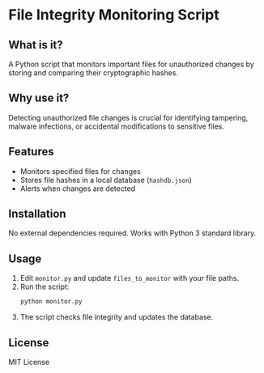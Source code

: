 
# File Integrity Monitoring Script

## What is it?
A Python script that monitors important files for unauthorized changes by storing and comparing their cryptographic hashes.

## Why use it?
Detecting unauthorized file changes is crucial for identifying tampering, malware infections, or accidental modifications to sensitive files.

## Features
- Monitors specified files for changes
- Stores file hashes in a local database (`hashdb.json`)
- Alerts when changes are detected

## Installation
No external dependencies required. Works with Python 3 standard library.

## Usage
1. Edit `monitor.py` and update `files_to_monitor` with your file paths.
2. Run the script:
    ```bash
    python monitor.py
    ```
3. The script checks file integrity and updates the database.

## License

MIT License
